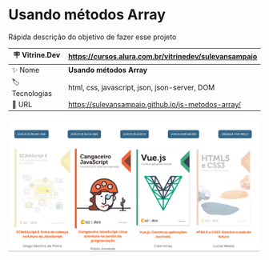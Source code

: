 # Usando métodos Array

Rápida descrição do objetivo de fazer esse projeto

| :placard: Vitrine.Dev |   https://cursos.alura.com.br/vitrinedev/sulevansampaio  |
| -------------  | --- |
| :sparkles: Nome        | **Usando métodos Array**
| :label: Tecnologias | html, css, javascript, json, json-server, DOM
| :rocket: URL         | https://sulevansampaio.github.io/js-metodos-array/

<!-- Inserir imagem com a #vitrinedev ao final do link -->
![](https://github.com/sulevansampaio/js-metodos-array/blob/main/imagens/Finalizado.png#vitrinedev)

